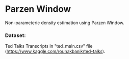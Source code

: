 # Parzen Window

Non-parameteric density estimation using Parzen Window.

### Dataset:
Ted Talks Transcripts in "ted_main.csv" file (https://www.kaggle.com/rounakbanik/ted-talks).